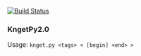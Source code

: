 [![Build Status](https://travis-ci.org/urain39/kngetpy.svg?branch=master)](https://travis-ci.org/urain39/kngetpy)

### KngetPy2.0 ###

Usage: `knget.py <tags> < [begin] <end> >`
